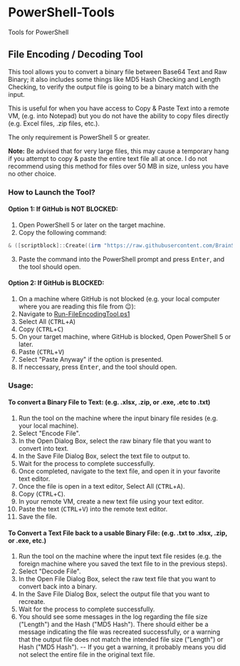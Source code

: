 # PowerShell-Tools
Tools for PowerShell

## File Encoding / Decoding Tool
This tool allows you to convert a binary file between Base64 Text and Raw Binary; it also includes some things like MD5 Hash Checking and Length Checking, to verify the output file is going to be a binary match with the input.

This is useful for when you have access to Copy & Paste Text into a remote VM, (e.g. into Notepad) but you do not have the ability to copy files directly (e.g. Excel files, .zip files, etc.).

The only requirement is PowerShell 5 or greater.  

**Note:** Be advised that for very large files, this may cause a temporary hang if you attempt to copy & paste the entire text file all at once.  I do not recommend using this method for files over 50 MB in size, unless you have no other choice.

### How to Launch the Tool?
#### Option 1: If GitHub is NOT BLOCKED:

1. Open PowerShell 5 or later on the target machine.
2. Copy the following command:
```PowerShell
& ([scriptblock]::Create((irm "https://raw.githubusercontent.com/BrainSlugs83/PowerShell-Tools/refs/heads/main/Run-FileEncodingTool.ps1")))
```
3. Paste the command into the PowerShell prompt and press <kbd>Enter</kbd>, and the tool should open.
  
#### Option 2: If GitHub is BLOCKED:
1. On a machine where GitHub is not blocked (e.g. your local computer where you are reading this file from 😉):
2. Navigate to [Run-FileEncodingTool.ps1](https://raw.githubusercontent.com/BrainSlugs83/PowerShell-Tools/refs/heads/main/Run-FileEncodingTool.ps1)
3. Select All (<kbd>CTRL</kbd>+<kbd>A</kbd>)
4. Copy (<kbd>CTRL</kbd>+<kbd>C</kbd>)
5. On your target machine, where GitHub is blocked, Open PowerShell 5 or later.
6. Paste (<kbd>CTRL</kbd>+<kbd>V</kbd>)
7. Select "Paste Anyway" if the option is presented.
8. If neccessary, press <kbd>Enter</kbd>, and the tool should open.
 
### Usage:
#### To convert a Binary File to Text: (e.g. .xlsx, .zip, or .exe, .etc to .txt)
1. Run the tool on the machine where the input binary file resides (e.g. your local machine).
2. Select "Encode File".
3. In the Open Dialog Box, select the raw binary file that you want to convert into text.
4. In the Save File Dialog Box, select the text file to output to.
5. Wait for the process to complete successfully.
6. Once completed, navigate to the text file, and open it in your favorite text editor.
7. Once the file is open in a text editor, Select All (<kbd>CTRL</kbd>+<kbd>A</kbd>).
8. Copy (<kbd>CTRL</kbd>+<kbd>C</kbd>).
9. In your remote VM, create a new text file using your text editor.
10. Paste the text (<kbd>CTRL</kbd>+<kbd>V</kbd>) into the remote text editor.
11. Save the file.

#### To Convert a Text File back to a usable Binary File: (e.g. .txt to .xlsx, .zip, or .exe, etc.)
1. Run the tool on the machine where the input text file resides (e.g. the foreign machine where you saved the text file to in the previous steps).
2. Select "Decode File".
3. In the Open File Dialog Box, select the raw text file that you want to convert back into a binary.
4. In the Save File Dialog Box, select the output file that you want to recreate.
5. Wait for the process to complete successfully.
6. You should see some messages in the log regarding the file size ("Length") and the Hash ("MD5 Hash").  There should either be a message indicating the file was recreated successfully, or a warning that the output file does not match the intended file size ("Length") or Hash ("MD5 Hash"). -- If you get a warning, it probably means you did not select the entire file in the original text file.
   
  
